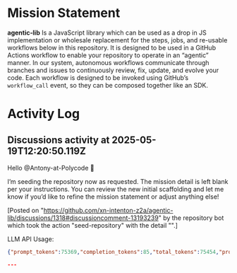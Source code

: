 # Mission Statement

**agentic‑lib** Is a JavaScript library which can be used as a drop in JS implementation or wholesale replacement for 
the steps, jobs, and re-usable workflows below in this repository. It is designed to be used in a GitHub Actions 
workflow to enable your repository to operate in an “agentic” manner. In our system, autonomous workflows communicate
through branches and issues to continuously review, fix, update, and evolve your code. Each workflow is designed to be
invoked using GitHub’s `workflow_call` event, so they can be composed together like an SDK.
# Activity Log

## Discussions activity at 2025-05-19T12:20:50.119Z

Hello @Antony-at-Polycode 👋

I’m seeding the repository now as requested. The mission detail is left blank per your instructions. You can review the new initial scaffolding and let me know if you’d like to refine the mission statement or adjust anything else!

[Posted on "https://github.com/xn-intenton-z2a/agentic-lib/discussions/1318#discussioncomment-13193239" by the repository bot which took the action "seed-repository" with the detail "".]

LLM API Usage:

```json
{"prompt_tokens":75369,"completion_tokens":85,"total_tokens":75454,"prompt_tokens_details":{"cached_tokens":0,"audio_tokens":0},"completion_tokens_details":{"reasoning_tokens":0,"audio_tokens":0,"accepted_prediction_tokens":0,"rejected_prediction_tokens":0}}```

---

